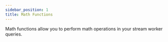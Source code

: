 ```yaml
---
sidebar_position: 1
title: Math Functions
---
```


Math functions allow you to perform math operations in your stream worker queries.

<DocCardList />